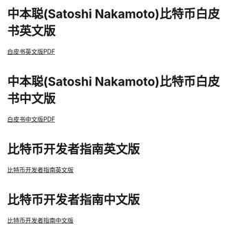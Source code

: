 # 中本聪(Satoshi Nakamoto)比特币白皮书英文版

[白皮书英文版PDF](https://github.com/GammaGao/bitcoinwhitepaper/blob/master/bitcoin_en.pdf)

# 中本聪(Satoshi Nakamoto)比特币白皮书中文版

[白皮书中文版PDF](https://github.com/GammaGao/bitcoinwhitepaper/blob/master/bitcoin_cn.pdf)

# 比特币开发者指南英文版

[比特币开发者指南英文版](https://bitcoin.org/en/developer-guide)

# 比特币开发者指南中文版

[比特币开发者指南中文版](https://www.yiyibooks.cn/Gamma/bitcoin/developer-guide.html)

